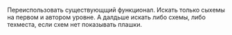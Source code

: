 Переиспользовать существующщий функционал. Искать только сыхемы на первом и автором уровне. А далдьше искать либо схемы, либо техместа, если схем нет показывать плашки.